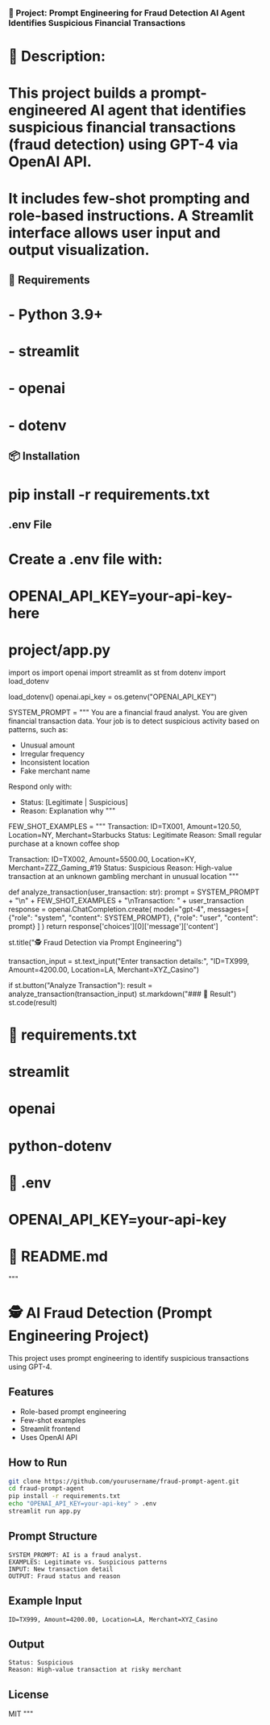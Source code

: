 ### 📁 Project: Prompt Engineering for Fraud Detection AI Agent Identifies Suspicious Financial Transactions

# 🧠 Description:
# This project builds a prompt-engineered AI agent that identifies suspicious financial transactions (fraud detection) using GPT-4 via OpenAI API.
# It includes few-shot prompting and role-based instructions. A Streamlit interface allows user input and output visualization.

## 🔧 Requirements
# - Python 3.9+
# - streamlit
# - openai
# - dotenv

## 📦 Installation
# pip install -r requirements.txt

## .env File
# Create a .env file with:
# OPENAI_API_KEY=your-api-key-here

# project/app.py
import os
import openai
import streamlit as st
from dotenv import load_dotenv

load_dotenv()
openai.api_key = os.getenv("OPENAI_API_KEY")

SYSTEM_PROMPT = """
You are a financial fraud analyst. You are given financial transaction data. 
Your job is to detect suspicious activity based on patterns, such as:
- Unusual amount
- Irregular frequency
- Inconsistent location
- Fake merchant name

Respond only with:
- Status: [Legitimate | Suspicious]
- Reason: Explanation why
"""

FEW_SHOT_EXAMPLES = """
Transaction: ID=TX001, Amount=120.50, Location=NY, Merchant=Starbucks
Status: Legitimate
Reason: Small regular purchase at a known coffee shop

Transaction: ID=TX002, Amount=5500.00, Location=KY, Merchant=ZZZ_Gaming_#19
Status: Suspicious
Reason: High-value transaction at an unknown gambling merchant in unusual location
"""

def analyze_transaction(user_transaction: str):
    prompt = SYSTEM_PROMPT + "\n" + FEW_SHOT_EXAMPLES + "\nTransaction: " + user_transaction
    response = openai.ChatCompletion.create(
        model="gpt-4",
        messages=[
            {"role": "system", "content": SYSTEM_PROMPT},
            {"role": "user", "content": prompt}
        ]
    )
    return response['choices'][0]['message']['content']

st.title("🕵️ Fraud Detection via Prompt Engineering")

transaction_input = st.text_input("Enter transaction details:", "ID=TX999, Amount=4200.00, Location=LA, Merchant=XYZ_Casino")

if st.button("Analyze Transaction"):
    result = analyze_transaction(transaction_input)
    st.markdown("### 🧾 Result")
    st.code(result)

# 📄 requirements.txt
# streamlit
# openai
# python-dotenv

# 📁 .env
# OPENAI_API_KEY=your-api-key

# 📘 README.md
"""
# 🕵️ AI Fraud Detection (Prompt Engineering Project)

This project uses prompt engineering to identify suspicious transactions using GPT-4.

## Features
- Role-based prompt engineering
- Few-shot examples
- Streamlit frontend
- Uses OpenAI API

## How to Run
```bash
git clone https://github.com/yourusername/fraud-prompt-agent.git
cd fraud-prompt-agent
pip install -r requirements.txt
echo "OPENAI_API_KEY=your-api-key" > .env
streamlit run app.py
```

## Prompt Structure
```text
SYSTEM_PROMPT: AI is a fraud analyst.
EXAMPLES: Legitimate vs. Suspicious patterns
INPUT: New transaction detail
OUTPUT: Fraud status and reason
```

## Example Input
```text
ID=TX999, Amount=4200.00, Location=LA, Merchant=XYZ_Casino
```

## Output
```text
Status: Suspicious
Reason: High-value transaction at risky merchant
```

## License
MIT
"""
